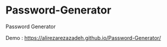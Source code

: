 # Password-Generator
Password Generator


Demo : https://alirezarezazadeh.github.io/Password-Generator/




